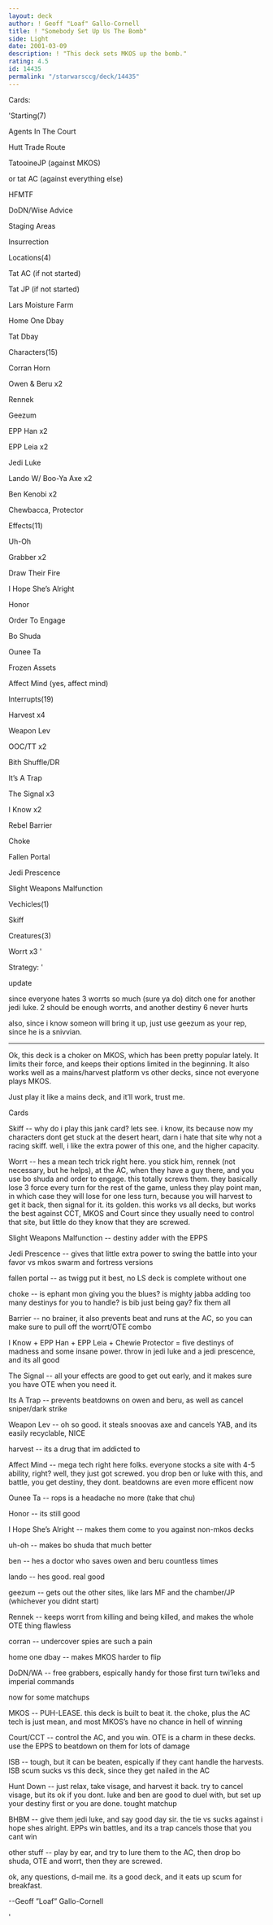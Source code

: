 ```yaml
---
layout: deck
author: ! Geoff "Loaf" Gallo-Cornell
title: ! "Somebody Set Up Us The Bomb"
side: Light
date: 2001-03-09
description: ! "This deck sets MKOS up the bomb."
rating: 4.5
id: 14435
permalink: "/starwarsccg/deck/14435"
---
```

Cards: 

'Starting(7)

Agents In The Court

Hutt Trade Route

TatooineJP (against MKOS)

  or  tat AC (against everything else)

HFMTF

DoDN/Wise Advice

Staging Areas

Insurrection



Locations(4)

Tat AC (if not started)

Tat JP (if not started)

Lars Moisture Farm

Home One Dbay

Tat Dbay


Characters(15)

Corran Horn

Owen & Beru x2

Rennek

Geezum

EPP Han x2

EPP Leia x2

Jedi Luke 

Lando W/ Boo-Ya Axe x2

Ben Kenobi x2

Chewbacca, Protector


Effects(11)

Uh-Oh

Grabber x2

Draw Their Fire

I Hope She’s Alright

Honor

Order To Engage

Bo Shuda

Ounee Ta

Frozen Assets

Affect Mind (yes, affect mind)


Interrupts(19)

Harvest x4

Weapon Lev

OOC/TT x2

Bith Shuffle/DR

It’s A Trap

The Signal x3

I Know x2

Rebel Barrier

Choke

Fallen Portal

Jedi Prescence

Slight Weapons Malfunction


Vechicles(1)

Skiff


Creatures(3)

Worrt x3 '

Strategy: '

update 

since everyone hates 3 worrts so much (sure ya do) ditch one for another jedi luke. 2 should be enough worrts, and another destiny 6 never hurts


also, since i know someon will bring it up, just use geezum as your rep, since he is a snivvian. 

-------


Ok, this deck is a choker on MKOS, which has been pretty popular lately. It limits their force, and keeps their options limited in the beginning. It also works well as a mains/harvest platform vs other decks, since not everyone plays MKOS.


Just play it like a mains deck, and it’ll work, trust me.


Cards


Skiff -- why do i play this jank card? lets see. i know, its because now my characters dont get stuck at the desert heart, darn i hate that site why not a racing skiff. well, i like the extra power of this one, and the higher capacity.


Worrt -- hes a mean tech trick right here. you stick him, rennek (not necessary, but he helps), at the AC, when they have a guy there, and you use bo shuda and order to engage. this totally screws them. they basically lose 3 force every turn for the rest of the game, unless they play point man, in which case they will lose for one less turn, because you will harvest to get it back, then signal for it. its golden. this works vs all decks, but works the best against CCT, MKOS and Court since they usually need to control that site, but little do they know that they are screwed.


Slight Weapons Malfunction -- destiny adder with the EPPS


Jedi Prescence -- gives that little extra power to swing the battle into your favor vs mkos swarm and fortress versions


fallen portal -- as twigg put it best, no LS deck is complete without one


choke -- is ephant mon giving you the blues? is mighty jabba adding too many destinys for you to handle? is bib just being gay? fix them all


Barrier -- no brainer, it also prevents beat and runs at the AC, so you can make sure to pull off the worrt/OTE combo


I Know + EPP Han + EPP Leia + Chewie Protector = five destinys of madness and some insane power. throw in jedi luke and a jedi prescence, and its all good


The Signal -- all your effects are good to get out early, and it makes sure you have OTE when you need it.


Its A Trap -- prevents beatdowns on owen and beru, as well as cancel sniper/dark strike


Weapon Lev -- oh so good. it steals snoovas axe and cancels YAB, and its easily recyclable, NICE


harvest -- its a drug that im addicted to


Affect Mind -- mega tech right here folks. everyone stocks a site with 4-5 ability, right? well, they just got screwed. you drop ben or luke with this, and battle, you get destiny, they dont. beatdowns are even more efficent now


Ounee Ta -- rops is a headache no more (take that chu)


Honor -- its still good


I Hope She’s Alright -- makes them come to you against non-mkos decks


uh-oh -- makes bo shuda that much better


ben -- hes a doctor who saves owen and beru countless times


lando -- hes good. real good


geezum -- gets out the other sites, like lars MF and the chamber/JP (whichever you didnt start)


Rennek -- keeps worrt from killing and being killed, and makes the whole OTE thing flawless


corran -- undercover spies are such a pain


home one dbay -- makes MKOS harder to flip


DoDN/WA -- free grabbers, espically handy for those first turn twi’leks and imperial commands


now for some matchups


MKOS -- PUH-LEASE. this deck is built to beat it. the choke, plus the AC tech is just mean, and most MKOS’s have no chance in hell of winning


Court/CCT -- control the AC, and you win. OTE is a charm in these decks. use the EPPS to beatdown on them for lots of damage


ISB -- tough, but it can be beaten, espically if they cant handle the harvests. ISB scum sucks vs this deck, since they get nailed in the AC


Hunt Down -- just relax, take visage, and harvest it back. try to cancel visage, but its ok if you dont. luke and ben are good to duel with, but set up your destiny first or you are done. tought matchup


BHBM -- give them jedi luke, and say good day sir. the tie vs sucks against i hope shes alright. EPPs win battles, and its a trap cancels those that you cant win


other stuff -- play by ear, and try to lure them to the AC, then drop bo shuda, OTE and worrt, then they are screwed.


ok, any questions, d-mail me. its a good deck, and it eats up scum for breakfast.


--Geoff ”Loaf” Gallo-Cornell

'
